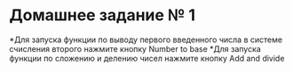 # Домашнее задание № 1

*Для запуска функции по выводу первого введенного числа в системе счисления второго нажмите кнопку Number to base
*Для запуска функции по сложению и делению чисел нажмите кнопку Add and divide
